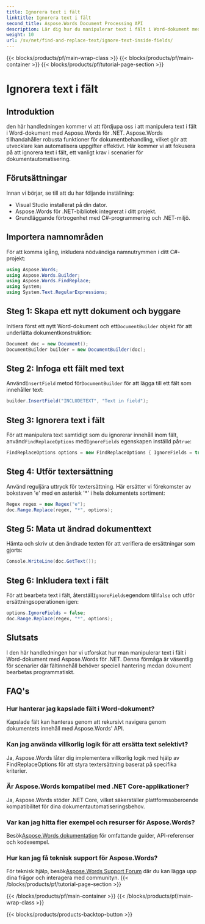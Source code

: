 ```yaml
---
title: Ignorera text i fält
linktitle: Ignorera text i fält
second_title: Aspose.Words Document Processing API
description: Lär dig hur du manipulerar text i fält i Word-dokument med Aspose.Words för .NET. Denna handledning ger steg-för-steg-vägledning med praktiska exempel.
weight: 10
url: /sv/net/find-and-replace-text/ignore-text-inside-fields/
---
```


{{< blocks/products/pf/main-wrap-class >}}
{{< blocks/products/pf/main-container >}}
{{< blocks/products/pf/tutorial-page-section >}}

# Ignorera text i fält

## Introduktion

den här handledningen kommer vi att fördjupa oss i att manipulera text i fält i Word-dokument med Aspose.Words för .NET. Aspose.Words tillhandahåller robusta funktioner för dokumentbehandling, vilket gör att utvecklare kan automatisera uppgifter effektivt. Här kommer vi att fokusera på att ignorera text i fält, ett vanligt krav i scenarier för dokumentautomatisering.

## Förutsättningar

Innan vi börjar, se till att du har följande inställning:
- Visual Studio installerat på din dator.
- Aspose.Words för .NET-bibliotek integrerat i ditt projekt.
- Grundläggande förtrogenhet med C#-programmering och .NET-miljö.

## Importera namnområden

För att komma igång, inkludera nödvändiga namnutrymmen i ditt C#-projekt:
```csharp
using Aspose.Words;
using Aspose.Words.Builder;
using Aspose.Words.FindReplace;
using System;
using System.Text.RegularExpressions;
```

## Steg 1: Skapa ett nytt dokument och byggare

 Initiera först ett nytt Word-dokument och ett`DocumentBuilder` objekt för att underlätta dokumentkonstruktion:
```csharp
Document doc = new Document();
DocumentBuilder builder = new DocumentBuilder(doc);
```

## Steg 2: Infoga ett fält med text

 Använd`InsertField` metod för`DocumentBuilder` för att lägga till ett fält som innehåller text:
```csharp
builder.InsertField("INCLUDETEXT", "Text in field");
```

## Steg 3: Ignorera text i fält

 För att manipulera text samtidigt som du ignorerar innehåll inom fält, använd`FindReplaceOptions` med`IgnoreFields` egenskapen inställd på`true`:
```csharp
FindReplaceOptions options = new FindReplaceOptions { IgnoreFields = true };
```

## Steg 4: Utför textersättning

Använd reguljära uttryck för textersättning. Här ersätter vi förekomster av bokstaven 'e' med en asterisk '*' i hela dokumentets sortiment:
```csharp
Regex regex = new Regex("e");
doc.Range.Replace(regex, "*", options);
```

## Steg 5: Mata ut ändrad dokumenttext

Hämta och skriv ut den ändrade texten för att verifiera de ersättningar som gjorts:
```csharp
Console.WriteLine(doc.GetText());
```

## Steg 6: Inkludera text i fält

 För att bearbeta text i fält, återställ`IgnoreFields`egendom till`false` och utför ersättningsoperationen igen:
```csharp
options.IgnoreFields = false;
doc.Range.Replace(regex, "*", options);
```

## Slutsats

I den här handledningen har vi utforskat hur man manipulerar text i fält i Word-dokument med Aspose.Words för .NET. Denna förmåga är väsentlig för scenarier där fältinnehåll behöver speciell hantering medan dokument bearbetas programmatiskt.

## FAQ's

### Hur hanterar jag kapslade fält i Word-dokument?
Kapslade fält kan hanteras genom att rekursivt navigera genom dokumentets innehåll med Aspose.Words' API.

### Kan jag använda villkorlig logik för att ersätta text selektivt?
Ja, Aspose.Words låter dig implementera villkorlig logik med hjälp av FindReplaceOptions för att styra textersättning baserat på specifika kriterier.

### Är Aspose.Words kompatibel med .NET Core-applikationer?
Ja, Aspose.Words stöder .NET Core, vilket säkerställer plattformsoberoende kompatibilitet för dina dokumentautomatiseringsbehov.

### Var kan jag hitta fler exempel och resurser för Aspose.Words?
 Besök[Aspose.Words dokumentation](https://reference.aspose.com/words/net/) för omfattande guider, API-referenser och kodexempel.

### Hur kan jag få teknisk support för Aspose.Words?
 För teknisk hjälp, besök[Aspose.Words Support Forum](https://forum.aspose.com/c/words/8) där du kan lägga upp dina frågor och interagera med communityn.
{{< /blocks/products/pf/tutorial-page-section >}}

{{< /blocks/products/pf/main-container >}}
{{< /blocks/products/pf/main-wrap-class >}}

{{< blocks/products/products-backtop-button >}}
